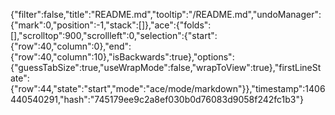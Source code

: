 {"filter":false,"title":"README.md","tooltip":"/README.md","undoManager":{"mark":0,"position":-1,"stack":[]},"ace":{"folds":[],"scrolltop":900,"scrollleft":0,"selection":{"start":{"row":40,"column":0},"end":{"row":40,"column":10},"isBackwards":true},"options":{"guessTabSize":true,"useWrapMode":false,"wrapToView":true},"firstLineState":{"row":44,"state":"start","mode":"ace/mode/markdown"}},"timestamp":1406440540291,"hash":"745179ee9c2a8ef030b0d76083d9058f242fc1b3"}
